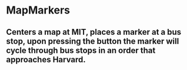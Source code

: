 # MapMarkers
## Centers a map at MIT, places a marker at a bus stop, upon pressing the button the marker will cycle through bus stops in an order that approaches Harvard.
